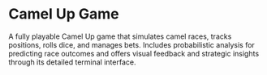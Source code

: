 </head>
<body>
    <h1>Camel Up Game</h1>
    <p>A fully playable Camel Up game that simulates camel races, tracks positions, rolls dice, and manages bets. Includes probabilistic analysis for predicting race outcomes and offers visual feedback and strategic insights through its detailed terminal interface.</p>
</body>

